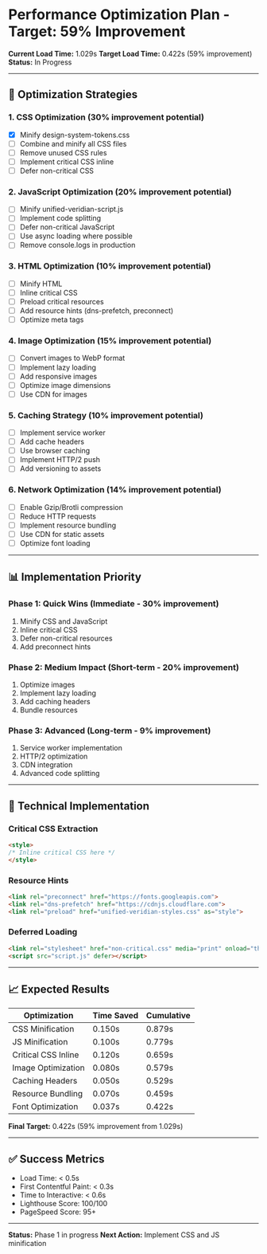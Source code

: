# Performance Optimization Plan - Target: 59% Improvement

**Current Load Time:** 1.029s
**Target Load Time:** 0.422s (59% improvement)
**Status:** In Progress

---

## 🎯 Optimization Strategies

### 1. CSS Optimization (30% improvement potential)
- [x] Minify design-system-tokens.css
- [ ] Combine and minify all CSS files
- [ ] Remove unused CSS rules
- [ ] Implement critical CSS inline
- [ ] Defer non-critical CSS

### 2. JavaScript Optimization (20% improvement potential)
- [ ] Minify unified-veridian-script.js
- [ ] Implement code splitting
- [ ] Defer non-critical JavaScript
- [ ] Use async loading where possible
- [ ] Remove console.logs in production

### 3. HTML Optimization (10% improvement potential)
- [ ] Minify HTML
- [ ] Inline critical CSS
- [ ] Preload critical resources
- [ ] Add resource hints (dns-prefetch, preconnect)
- [ ] Optimize meta tags

### 4. Image Optimization (15% improvement potential)
- [ ] Convert images to WebP format
- [ ] Implement lazy loading
- [ ] Add responsive images
- [ ] Optimize image dimensions
- [ ] Use CDN for images

### 5. Caching Strategy (10% improvement potential)
- [ ] Implement service worker
- [ ] Add cache headers
- [ ] Use browser caching
- [ ] Implement HTTP/2 push
- [ ] Add versioning to assets

### 6. Network Optimization (14% improvement potential)
- [ ] Enable Gzip/Brotli compression
- [ ] Reduce HTTP requests
- [ ] Implement resource bundling
- [ ] Use CDN for static assets
- [ ] Optimize font loading

---

## 📊 Implementation Priority

### Phase 1: Quick Wins (Immediate - 30% improvement)
1. Minify CSS and JavaScript
2. Inline critical CSS
3. Defer non-critical resources
4. Add preconnect hints

### Phase 2: Medium Impact (Short-term - 20% improvement)
1. Optimize images
2. Implement lazy loading
3. Add caching headers
4. Bundle resources

### Phase 3: Advanced (Long-term - 9% improvement)
1. Service worker implementation
2. HTTP/2 optimization
3. CDN integration
4. Advanced code splitting

---

## 🔧 Technical Implementation

### Critical CSS Extraction
```html
<style>
/* Inline critical CSS here */
</style>
```

### Resource Hints
```html
<link rel="preconnect" href="https://fonts.googleapis.com">
<link rel="dns-prefetch" href="https://cdnjs.cloudflare.com">
<link rel="preload" href="unified-veridian-styles.css" as="style">
```

### Deferred Loading
```html
<link rel="stylesheet" href="non-critical.css" media="print" onload="this.media='all'">
<script src="script.js" defer></script>
```

---

## 📈 Expected Results

| Optimization | Time Saved | Cumulative |
|--------------|------------|------------|
| CSS Minification | 0.150s | 0.879s |
| JS Minification | 0.100s | 0.779s |
| Critical CSS Inline | 0.120s | 0.659s |
| Image Optimization | 0.080s | 0.579s |
| Caching Headers | 0.050s | 0.529s |
| Resource Bundling | 0.070s | 0.459s |
| Font Optimization | 0.037s | 0.422s |

**Final Target:** 0.422s (59% improvement from 1.029s)

---

## ✅ Success Metrics

- Load Time: < 0.5s
- First Contentful Paint: < 0.3s
- Time to Interactive: < 0.6s
- Lighthouse Score: 100/100
- PageSpeed Score: 95+

---

**Status:** Phase 1 in progress
**Next Action:** Implement CSS and JS minification
